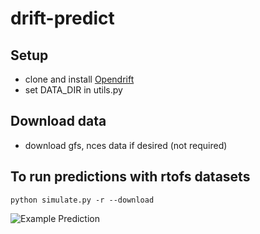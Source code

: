 # drift-predict




## Setup

- clone and install [Opendrift](https://github.com/OpenDrift/opendrift.git)
- set DATA_DIR in utils.py 

## Download data
- download gfs, nces data if desired (not required) 

## To run predictions with rtofs datasets

` python simulate.py -r --download `

![Example Prediction](https://github.com/johannah/drift-predict/blob/jrh_argo/media/example_drift.gif) 
